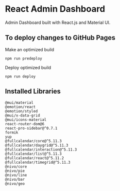 # React Admin Dashboard

Admin Dashboard built with React.js and Material UI.

## To deploy changes to GitHub Pages

Make an optimized build

```
npm run predeploy
```

Deploy optimized build

```
npm run deploy
```

## Installed Libraries

```
@mui/material
@emotion/react
@emotion/styled
@mui/x-data-grid
@mui/icons-material
react-router-dom@6
react-pro-sidebar@^0.7.1
formik
yup
@fullcalendar/core@^5.11.3
@fullcalendar/daygrid@^5.11.3
@fullcalendar/interaction@^5.11.3
@fullcalendar/list@^5.11.3
@fullcalendar/react@^5.11.2
@fullcalendar/timegrid@^5.11.3
@nivo/core
@nivo/pie
@nivo/line
@nivo/bar
@nivo/geo
```
